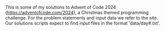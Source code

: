 This is some of my solutions to Advent of Code 2024 (https://adventofcode.com/2024), a Christmas themed programming challenge. 
For the problem statements and input data we refer to the site. Our solutions scripts expect to find input files in the format 'data/day#.txt'.
